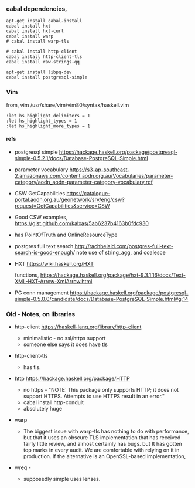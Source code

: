 
### cabal dependencies,

```
apt-get install cabal-install
cabal install hxt
cabal install hxt-curl
cabal install warp
# cabal install warp-tls

# cabal install http-client
cabal install http-client-tls
cabal install raw-strings-qq

apt-get install libpq-dev
cabal install postgresql-simple

```





### Vim

from, vim /usr/share/vim/vim80/syntax/haskell.vim

```
:let hs_highlight_delimiters = 1
:let hs_highlight_types = 1
:let hs_highlight_more_types = 1
```


#### refs


- postgresql simple
  https://hackage.haskell.org/package/postgresql-simple-0.5.2.1/docs/Database-PostgreSQL-Simple.html

- parameter vocabulary
  https://s3-ap-southeast-2.amazonaws.com/content.aodn.org.au/Vocabularies/parameter-category/aodn_aodn-parameter-category-vocabulary.rdf

- CSW GetCapabilities
  https://catalogue-portal.aodn.org.au/geonetwork/srv/eng/csw?request=GetCapabilities&service=CSW

- Good CSW examples,
  https://gist.github.com/kalxas/5ab6237b4163b0fdc930

- has PointOfTruth and OnlineResourceType

- postgres full text search
    http://rachbelaid.com/postgres-full-text-search-is-good-enough/
    note use of string_agg, and coalesce

- HXT
  https://wiki.haskell.org/HXT

  functions,
  https://hackage.haskell.org/package/hxt-9.3.1.16/docs/Text-XML-HXT-Arrow-XmlArrow.html


- PG
  conn management
  https://hackage.haskell.org/package/postgresql-simple-0.5.0.0/candidate/docs/Database-PostgreSQL-Simple.html#g:14




### Old - Notes, on libraries




- http-client
  https://haskell-lang.org/library/http-client
  - minimalistic - no ssl/https support
  - someone else says it does have tls

- http-client-tls
  - has tls.

- http
  https://hackage.haskell.org/package/HTTP
  - no https - "NOTE: This package only supports HTTP; it does not support HTTPS. Attempts to use HTTPS result in an error."
  - cabal install http-conduit
  - absolutely huge


- warp
  - The biggest issue with warp-tls has nothing to do with performance, but that it uses an obscure TLS implementation that has received fairly little review, and almost certainly has bugs.  but It has gotten top marks in every audit. We are comfortable with relying on it in production. If the alternative is an OpenSSL-based implementation,

- wreq -
  - supposedly simple uses lenses.




